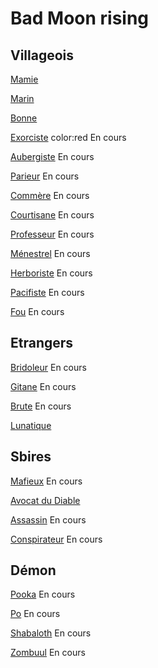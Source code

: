 # Bad Moon rising

## Villageois

[Mamie](https://brain-academy.github.io/wiki/blood-on-the-clocktower/mamie)

[Marin](https://brain-academy.github.io/wiki/blood-on-the-clocktower/marin)

[Bonne](https://brain-academy.github.io/wiki/blood-on-the-clocktower/bonne)

[Exorciste](https://brain-academy.github.io/wiki/blood-on-the-clocktower/exorciste) color:red En cours

[Aubergiste](https://brain-academy.github.io/wiki/blood-on-the-clocktower/aubergiste) En cours

[Parieur](https://brain-academy.github.io/wiki/blood-on-the-clocktower/parieur) En cours

[Commère](https://brain-academy.github.io/wiki/blood-on-the-clocktower/commere) En cours

[Courtisane](https://brain-academy.github.io/wiki/blood-on-the-clocktower/courtisane) En cours

[Professeur](https://brain-academy.github.io/wiki/blood-on-the-clocktower/professeur) En cours

[Ménestrel](https://brain-academy.github.io/wiki/blood-on-the-clocktower/menestrel) En cours

[Herboriste](https://brain-academy.github.io/wiki/blood-on-the-clocktower/herboriste) En cours

[Pacifiste](https://brain-academy.github.io/wiki/blood-on-the-clocktower/pacifiste) En cours

[Fou](https://brain-academy.github.io/wiki/blood-on-the-clocktower/fou) En cours

## Etrangers

[Bridoleur](https://brain-academy.github.io/wiki/blood-on-the-clocktower/bricoleur) En cours

[Gitane](https://brain-academy.github.io/wiki/blood-on-the-clocktower/gitane) En cours

[Brute](https://brain-academy.github.io/wiki/blood-on-the-clocktower/brute) En cours

[Lunatique](https://brain-academy.github.io/wiki/blood-on-the-clocktower/lunatique)

## Sbires

[Mafieux](https://brain-academy.github.io/wiki/blood-on-the-clocktower/mafieux) En cours

[Avocat du Diable](https://brain-academy.github.io/wiki/blood-on-the-clocktower/avocatdudiable)

[Assassin](https://brain-academy.github.io/wiki/blood-on-the-clocktower/assassin) En cours

[Conspirateur](https://brain-academy.github.io/wiki/blood-on-the-clocktower/conspirateur)  En cours

## Démon

[Pooka](https://brain-academy.github.io/wiki/blood-on-the-clocktower/pooka) En cours

[Po](https://brain-academy.github.io/wiki/blood-on-the-clocktower/po) En cours

[Shabaloth](https://brain-academy.github.io/wiki/blood-on-the-clocktower/shabaloth) En cours

[Zombuul](https://brain-academy.github.io/wiki/blood-on-the-clocktower/zombuul) En cours
